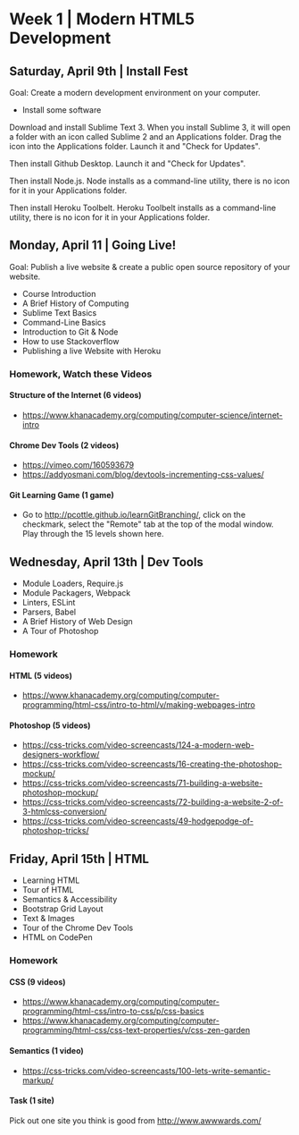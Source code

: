 
# Week 1 | Modern HTML5 Development




## Saturday, April 9th | Install Fest

Goal: Create a modern development environment on your computer.

- Install some software

Download and install Sublime Text 3. When you install Sublime 3, it will open a folder with an icon called Sublime 2 and an Applications folder. Drag the icon into the Applications folder. Launch it and "Check for Updates".

Then install Github Desktop. Launch it and "Check for Updates".

Then install Node.js. Node installs as a command-line utility, there is no icon for it in your Applications folder.

Then install Heroku Toolbelt. Heroku Toolbelt installs as a command-line utility, there is no icon for it in your Applications folder.





## Monday, April 11 | Going Live!

Goal: Publish a live website & create a public open source repository of your website.

- Course Introduction
- A Brief History of Computing
- Sublime Text Basics
- Command-Line Basics
- Introduction to Git & Node
- How to use Stackoverflow
- Publishing a live Website with Heroku

### Homework, Watch these Videos

#### Structure of the Internet (6 videos)
- https://www.khanacademy.org/computing/computer-science/internet-intro

#### Chrome Dev Tools (2 videos)
- https://vimeo.com/160593679
- https://addyosmani.com/blog/devtools-incrementing-css-values/

#### Git Learning Game (1 game)
- Go to http://pcottle.github.io/learnGitBranching/, click on the checkmark, select the "Remote" tab at the top of the modal window. Play through the 15 levels shown here.



## Wednesday, April 13th | Dev Tools

- Module Loaders, Require.js
- Module Packagers, Webpack
- Linters, ESLint
- Parsers, Babel
- A Brief History of Web Design
- A Tour of Photoshop

### Homework

#### HTML (5 videos)
- https://www.khanacademy.org/computing/computer-programming/html-css/intro-to-html/v/making-webpages-intro

#### Photoshop (5 videos)
- https://css-tricks.com/video-screencasts/124-a-modern-web-designers-workflow/
- https://css-tricks.com/video-screencasts/16-creating-the-photoshop-mockup/
- https://css-tricks.com/video-screencasts/71-building-a-website-photoshop-mockup/
- https://css-tricks.com/video-screencasts/72-building-a-website-2-of-3-htmlcss-conversion/
- https://css-tricks.com/video-screencasts/49-hodgepodge-of-photoshop-tricks/



## Friday, April 15th | HTML

- Learning HTML
- Tour of HTML
- Semantics & Accessibility
- Bootstrap Grid Layout
- Text & Images
- Tour of the Chrome Dev Tools
- HTML on CodePen

### Homework

#### CSS (9 videos)
- https://www.khanacademy.org/computing/computer-programming/html-css/intro-to-css/p/css-basics
- https://www.khanacademy.org/computing/computer-programming/html-css/css-text-properties/v/css-zen-garden

#### Semantics (1 video)
- https://css-tricks.com/video-screencasts/100-lets-write-semantic-markup/

#### Task (1 site)
Pick out one site you think is good from http://www.awwwards.com/



